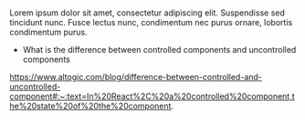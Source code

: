 #
#
#

##  

Lorem ipsum dolor sit amet, consectetur adipiscing elit. Suspendisse sed tincidunt nunc. Fusce lectus nunc, condimentum nec purus ornare, lobortis condimentum purus.

- What is the difference between controlled components and uncontrolled components

https://www.altogic.com/blog/difference-between-controlled-and-uncontrolled-component#:~:text=In%20React%2C%20a%20controlled%20component,the%20state%20of%20the%20component.